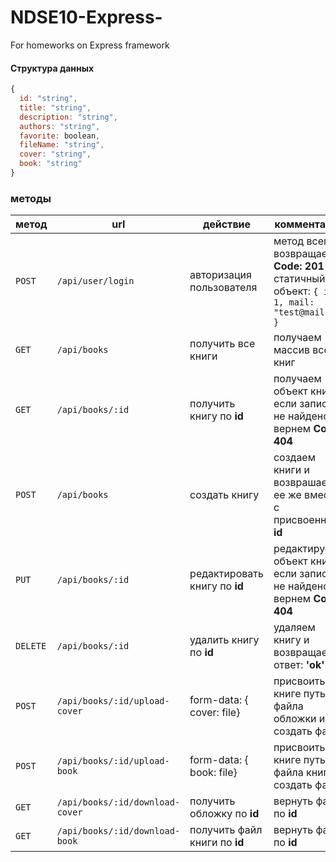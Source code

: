 # NDSE10-Express-
For homeworks on Express framework
#### Структура данных
```javascript
{
  id: "string",
  title: "string",
  description: "string",
  authors: "string",
  favorite: boolean,
  fileName: "string",
  cover: "string",
  book: "string"
}
``` 

### методы
метод | url | действие | комментарий
--- | --- | ---  | ---
`POST` | `/api/user/login` | авторизация пользователя | метод всегда возвращает **Code: 201** и статичный объект: `{ id: 1, mail: "test@mail.ru" }`
`GET` | `/api/books` | получить все книги | получаем массив всех книг
`GET` | `/api/books/:id` | получить книгу по **id** | получаем объект книги, если запись не найдено вернем **Code: 404** 
`POST` | `/api/books` | создать книгу | создаем книги и возврашаем ее же вместе с присвоенным **id**
`PUT` | `/api/books/:id` | редактировать книгу по **id** |  редактируем объект книги, если запись не найдено вернем **Code: 404**
`DELETE` | `/api/books/:id` | удалить книгу по **id** | удаляем книгу и возвращаем ответ: **'ok'** 
`POST` | `/api/books/:id/upload-cover` | form-data: { cover: file} | присвоить книге путь до файла обложки и создать файл | создаем файл и возвращаем книгу с путем **id**
`POST` | `/api/books/:id/upload-book` | form-data: { book: file} | присвоить книге путь до файла книги и создать файл | создаем файл и возвращаем книгу с путем **id**
`GET` | `/api/books/:id/download-cover` | получить обложку по **id** | вернуть файл по **id**
`GET` | `/api/books/:id/download-book` | получить файл книги по **id** | вернуть файл по **id**
